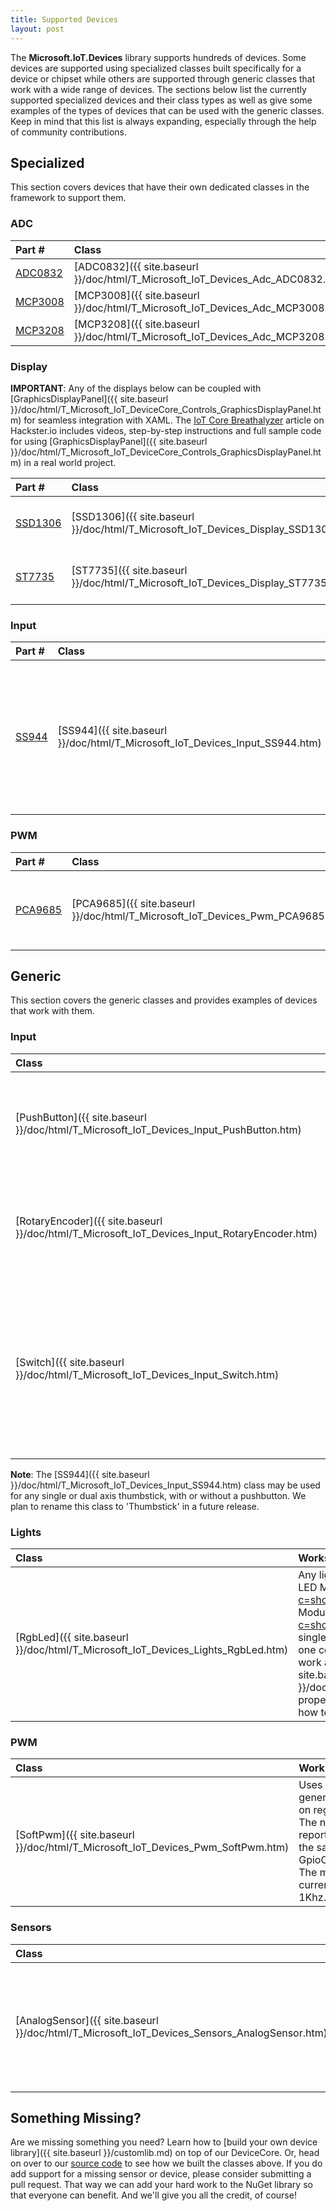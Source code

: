 ```yaml
---
title: Supported Devices
layout: post
---
```

The **Microsoft.IoT.Devices** library supports hundreds of devices. Some devices are supported using specialized classes built specifically for a device or chipset while others are supported through generic classes that work with a wide range of devices. The sections below list the currently supported specialized devices and their class types as well as give some examples of the types of devices that can be used with the generic classes. Keep in mind that this list is always expanding, especially through the help of community contributions. 

## Specialized ##
This section covers devices that have their own dedicated classes in the framework to support them.


### ADC ###
| Part # | Class | Manufacturer | Description | Notes |
|:-------|:-------------|:------------|:------|:------|
| [ADC0832](http://www.ti.com/product/adc0832-n) | [ADC0832]({{ site.baseurl }}/doc/html/T_Microsoft_IoT_Devices_Adc_ADC0832.htm) | TI | 8-bit A/D Converter | Single and Differential |
| [MCP3008](http://www.microchip.com/wwwproducts/Devices.aspx?product=MCP3008) | [MCP3008]({{ site.baseurl }}/doc/html/T_Microsoft_IoT_Devices_Adc_MCP3008.htm) | Microchip | 10-bit A/D Converter | Single and Differential |
| [MCP3208](http://www.microchip.com/wwwproducts/Devices.aspx?product=MCP3208) | [MCP3208]({{ site.baseurl }}/doc/html/T_Microsoft_IoT_Devices_Adc_MCP3208.htm) | Microchip | 12-bit A/D Converter | Single and Differential |


### Display ###
**IMPORTANT**: Any of the displays below can be coupled with [GraphicsDisplayPanel]({{ site.baseurl }}/doc/html/T_Microsoft_IoT_DeviceCore_Controls_GraphicsDisplayPanel.htm) for seamless integration with XAML. The [IoT Core Breathalyzer](https://www.hackster.io/devices-for-windows-iot/windows-iot-core-breathalyzer-d02a45) article on Hackster.io includes videos, step-by-step instructions and full sample code for using [GraphicsDisplayPanel]({{ site.baseurl }}/doc/html/T_Microsoft_IoT_DeviceCore_Controls_GraphicsDisplayPanel.htm) in a real world project.  

| Part # | Class | Manufacturer | Description | Notes |
|:-------|:------|:-------------|:------------|:------|
| [SSD1306](http://www.adafruit.com/datasheets/SSD1306.pdf) | [SSD1306]({{ site.baseurl }}/doc/html/T_Microsoft_IoT_Devices_Display_SSD1306.htm) | Adafruit | SPI Display | **Not fully implemented** - work in progress |
| [ST7735](http://www.sitronix.com.tw/sitronix/product.nsf/Doc/ST7735?OpenDocument) | [ST7735]({{ site.baseurl }}/doc/html/T_Microsoft_IoT_Devices_Display_ST7735.htm) | Sitronix | Multi-Format Display Controller | Works with [Adafruit 1.8" color display](http://www.adafruit.com/products/358) |


### Input ###
| Part # | Class | Manufacturer | Description | Notes |
|:-------|:------|:-------------|:------------|:------|
| [SS944](http://www.sainsmart.com/sainsmart-joystick-module-free-10-cables-for-arduino.html) | [SS944]({{ site.baseurl }}/doc/html/T_Microsoft_IoT_Devices_Input_SS944.htm) | SainSmart | Dual axis Thumbstick with optional center Push Button. | Minimum one axis required. *This class will be renamed to 'Thumbstick' in a future release because it is not chipset specific.* |


### PWM ###
| Part # | Class | Manufacturer | Description | Notes |
|:-------|:------|:-------------|:------------|:------|
| [PCA9685](http://www.adafruit.com/products/815) | [PCA9685]({{ site.baseurl }}/doc/html/T_Microsoft_IoT_Devices_Pwm_PCA9685.htm) | Adafruit | 16-Channel 12-bit PWM / Servo Driver | This is an I2C device |




## Generic ##
This section covers the generic classes and provides examples of devices that work with them.


### Input ###
| Class | Works With |
|:------|:-----------|
| [PushButton]({{ site.baseurl }}/doc/html/T_Microsoft_IoT_Devices_Input_PushButton.htm) | Momentary buttons that use a single GPIO pin. For example, the [Sunfounder Button Module](http://www.sunfounder.com/index.php?c=showcs&id=133&model=Button Module). This class exposes properties and events similar to a [XAML Button](https://msdn.microsoft.com/en-us/library/windows/apps/windows.ui.xaml.controls.button.aspx) control.|
| [RotaryEncoder]({{ site.baseurl }}/doc/html/T_Microsoft_IoT_Devices_Input_RotaryEncoder.htm) | Rotary knobs that use one GPIO for Clock and another for Direction; optionally including a Push Button. For example the [Sunfounder Rotary Encoder](http://www.sunfounder.com/index.php?c=showcs&id=140&model=Rotary Encoder Module). |
| [Switch]({{ site.baseurl }}/doc/html/T_Microsoft_IoT_Devices_Input_Switch.htm) | Any switch or sensor that use a single GPIO pin to indicate "on" or "off". For example, the Sunfounder [Switch Module](http://www.sunfounder.com/index.php?c=showcs&id=154&model=Switch Module), [Tilt Switch Module](http://www.sunfounder.com/index.php?c=showcs&id=126&model=Tilt Switch Module) or even [Obstacle Avoidance Module](http://www.sunfounder.com/index.php?c=showcs&id=143&model=Obstacle Avoidance Sensor Module). |

**Note**: The [SS944]({{ site.baseurl }}/doc/html/T_Microsoft_IoT_Devices_Input_SS944.htm) class may be used for any single or dual axis thumbstick, with or without a pushbutton. We plan to rename this class to 'Thumbstick' in a future release.


### Lights ###
| Class | Works With |
|:------|:-----------|
| [RgbLed]({{ site.baseurl }}/doc/html/T_Microsoft_IoT_Devices_Lights_RgbLed.htm) | Any light that be controlled by PWM. For example, the Sunfounder [RGB LED Module](http://www.sunfounder.com/index.php?c=showcs&id=136&model=RGB LED Module) or the [Dual-Color LED Module](http://www.sunfounder.com/index.php?c=showcs&id=138&model=Dual-color LED Module). Technically any single-color LED can also be used with this class since a minimum of only one color channel is required. But in this configuration color mixing will not work as expected so it's recommended to use the [BrightnessLevel]({{ site.baseurl }}/doc/html/P_Microsoft_IoT_Devices_Lights_RgbLed_BrightnessLevel.htm) property alone to adjust light levels. The [PwmLed Sample](https://github.com/jbienzms/iot-devices/tree/master/Samples/PwmLed) demonstrates how to control an RGB LED with a XAML Color Picker using this class. |


### PWM ###
| Class | Works With |
|:------|:-----------|
| [SoftPwm]({{ site.baseurl }}/doc/html/T_Microsoft_IoT_Devices_Pwm_SoftPwm.htm) | Uses CPU timing to generate PWM signals on regular GPIO pins. The number of pins reported as available are the same as reported by GpioController.PinCount. The max frequency is currently limited to 1Khz. |


### Sensors ###
| Class | Works With |
|:------|:-----------|
| [AnalogSensor]({{ site.baseurl }}/doc/html/T_Microsoft_IoT_Devices_Sensors_AnalogSensor.htm) | Any device that provides a value via an ADC pin. For example the Sunfounder [MQ-2 Gas Sensor Module](http://www.sunfounder.com/index.php?c=showcs&id=118&model=MQ-2 Gas Sensor Module) and [Photoresistor Sensor Module](http://www.sunfounder.com/index.php?c=showcs&id=123&model=Photoresistor Sensor Module). |



## Something Missing? ##
Are we missing something you need? Learn how to [build your own device library]({{ site.baseurl }}/customlib.md) on top of our DeviceCore. Or, head on over to our [source code](http://aka.ms/iotdevices) to see how we built the classes above. If you do add support for a missing sensor or device, please consider submitting a pull request. That way we can add your hard work to the NuGet library so that everyone can benefit. And we'll give you all the credit, of course! 